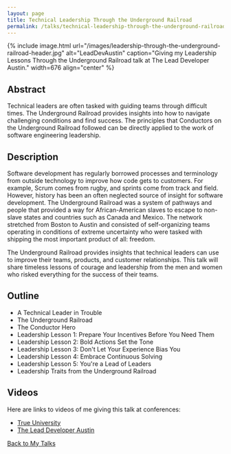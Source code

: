 ```yaml
---
layout: page
title: Technical Leadership Through the Underground Railroad
permalink: /talks/technical-leadership-through-the-underground-railroad/
---
```


{% include image.html url="/images/leadership-through-the-underground-railroad-header.jpg" alt="LeadDevAustin" caption="Giving my Leadership Lessons Through the Underground Railroad talk at The Lead Developer Austin." width=676 align="center" %}

## Abstract

Technical leaders are often tasked with guiding teams through difficult times. The Underground Railroad provides insights into how to navigate challenging conditions and find success. The principles that Conductors on the Underground Railroad followed can be directly applied to the work of software engineering leadership.


## Description

Software development has regularly borrowed processes and terminology from outside technology to improve how code gets to customers. For example, Scrum comes from rugby, and sprints come from track and field. However, history has been an often neglected source of insight for software development. The Underground Railroad was a system of pathways and people that provided a way for African-American slaves to escape to non-slave states and countries such as Canada and Mexico. The network stretched from Boston to Austin and consisted of self-organizing teams operating in conditions of extreme uncertainty who were tasked with shipping the most important product of all: freedom.

The Underground Railroad provides insights that technical leaders can use to improve their teams, products, and customer relationships. This talk will share timeless lessons of courage and leadership from the men and women who risked everything for the success of their teams.


## Outline

* A Technical Leader in Trouble
* The Underground Railroad
* The Conductor Hero
* Leadership Lesson 1: Prepare Your Incentives Before You Need Them
* Leadership Lesson 2: Bold Actions Set the Tone
* Leadership Lesson 3: Don't Let Your Experience Bias You
* Leadership Lesson 4: Embrace Continuous Solving
* Leadership Lesson 5: You're a Lead of Leaders
* Leadership Traits from the Underground Railroad

## Videos

Here are links to videos of me giving this talk at conferences:

* [True University](https://youtu.be/EqYb5hJJBvU)
* [The Lead Developer Austin](https://www.youtube.com/watch?v=9HuvC1ME68I&index=4&list=PLBzScQzZ83I-KXy3__SCUNsBjr0E7ISbq&t=0s)


[Back to My Talks](/talks/)
